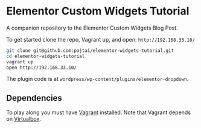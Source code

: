 # Elementor Custom Widgets Tutorial

A companion repository to the Elementor Custom Widgets Blog Post.

To get started clone the repo, Vagrant up, and open: `http://192.168.33.10/`

```bash
git clone git@github.com:pajtai/elementor-widgets-tutorial.git
cd elementor-widgets-tutorial
vagrant up
open http://192.168.33.10/
```

The plugin code is at `wordpress/wp-content/plugins/elementor-dropdown`.

## Dependencies

To play along you must have [Vagrant](https://www.vagrantup.com/downloads.html) installed. Note that Vagrant depends on [Virtualbox](https://www.virtualbox.org/).
